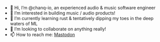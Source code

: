 - 👋 Hi, I’m @chanq-io, an experienced audio & music software engineer
- 👀 I’m interested in building music / audio products!
- 🌱 I’m currently learning rust & tentatively dipping my toes in the deep waters of ML
- 💞️ I’m looking to collaborate on anything really!
- 📫 How to reach me: <a rel="me" href="https://hachyderm.io/@snnbrr">Mastodon</a>

<!---
chanq-io/chanq-io is a ✨ special ✨ repository because its `README.md` (this file) appears on your GitHub profile.
You can click the Preview link to take a look at your changes.
--->
